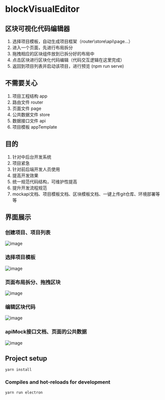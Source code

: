 # blockVisualEditor

## 区块可视化代码编辑器
1. 选择项目模板，自动生成项目框架（router\store\api\page...）
2. 进入一个页面，先进行布局拆分
3. 拖拽相应的区块组件放到已拆分好的布局中
4. 点击区块进行区块化代码编辑（代码交互逻辑在这里完成）
5. 返回到项目列表并启动该项目，进行预览 (npm run serve)

## 不需要关心
1. 项目工程结构 app
2. 路由文件 router
3. 页面文件 page
4. 公共数据文件 store
5. 数据接口文件 api
6. 项目模板 appTemplate

## 目的
1. 针对中后台开发系统
2. 项目紧急
3. 针对前后端开发人员使用
4. 提高开发效果
5. 统一规范代码结构，可维护性提高
6. 提升开发流程规范
7. mockapi文档、项目模板文档、区块模板文档、一键上传git仓库、环境部署等等

## 界面展示

### 创建项目、项目列表
![image](https://raw.githubusercontent.com/sww1230/blockVisualEditor/master/pic/a.png)

### 选择项目模板
![image](https://raw.githubusercontent.com/sww1230/blockVisualEditor/master/pic/b.png)

### 页面布局拆分、拖拽区块
![image](https://raw.githubusercontent.com/sww1230/blockVisualEditor/master/pic/c.png)

### 编辑区块代码
![image](https://raw.githubusercontent.com/sww1230/blockVisualEditor/master/pic/d.png)

### apiMock接口文档、页面的公共数据
![image](https://raw.githubusercontent.com/sww1230/blockVisualEditor/master/pic/e.png)

## Project setup
```
yarn install
```

### Compiles and hot-reloads for development
```
yarn run electron
```
